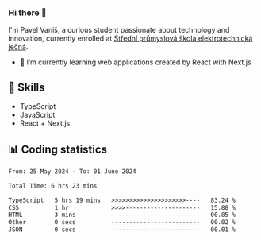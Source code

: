 ### Hi there 👋
I'm Pavel Vaniš, a curious student passionate about technology and innovation, currently enrolled at [Střední průmyslová škola elektrotechnická ječná](https://www.spsejecna.cz/).

- 🌱 I’m currently learning web applications created by React with Next.js

## 🧠 Skills
- TypeScript
- JavaScript
- React + Next.js


## 📊 Coding statistics
<!--START_SECTION:waka-->

```txt
From: 25 May 2024 - To: 01 June 2024

Total Time: 6 hrs 23 mins

TypeScript   5 hrs 19 mins   >>>>>>>>>>>>>>>>>>>>>----   83.24 %
CSS          1 hr            >>>>---------------------   15.88 %
HTML         3 mins          -------------------------   00.85 %
Other        0 secs          -------------------------   00.02 %
JSON         0 secs          -------------------------   00.01 %
```

<!--END_SECTION:waka-->
